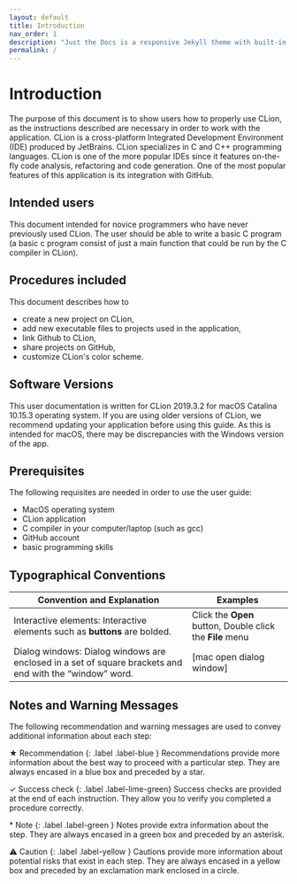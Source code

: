 ```yaml
---
layout: default
title: Introduction
nav_order: 1
description: "Just the Docs is a responsive Jekyll theme with built-in search that is easily customizable and hosted on GitHub Pages."
permalink: /
---
```


# Introduction

The purpose of this document is to show users how to properly use CLion, as the instructions described are necessary in order to work with the application. CLion is a cross-platform Integrated Development Environment (IDE) produced by JetBrains. CLion specializes in C and C++ programming languages. CLion is one of the more popular IDEs since it features on-the-fly code analysis, refactoring and code generation. One of the most popular features of this application is its integration with GitHub.

## Intended users

This document intended for novice programmers who have never previously used CLion. The user should be able to write a basic C program (a basic c program consist of just a main function that could be run by the C compiler in CLion).

## Procedures included

This document describes how to

* create a new project on CLion,
* add new executable files to projects used in the application,
* link Github to CLion,
* share projects on GitHub,
* customize CLion's color scheme.
  
## Software Versions

This user documentation is written for CLion 2019.3.2 for macOS Catalina 10.15.3 operating system. If you are using older versions of CLion, we recommend updating your application before using this guide. As this is intended for macOS, there may be discrepancies with the Windows version of the app.  

## Prerequisites

The following requisites are needed in order to use the user guide:
  
* MacOS operating system
* CLion application
* C compiler in your computer/laptop (such as gcc)
* GitHub account
* basic programming skills

## Typographical Conventions

| Convention and Explanation                                                                              | Examples                                             |
|---------------------------------------------------------------------------------------------------------|------------------------------------------------------|
| Interactive elements: Interactive elements such as **buttons** are bolded.                                  | Click the **Open** button, Double click the **File** menu |
| Dialog windows: Dialog windows are enclosed in a set of square brackets and end with the “window” word. | [mac open dialog window]                             |

## Notes and Warning Messages

The following recommendation and warning messages are used to convey additional information about each step:

★ Recommendation
{: .label .label-blue }
Recommendations provide more information about the best way to proceed with a particular step. They are always encased in a blue box and preceded by a star.

✓ Success check
{: .label .label-lime-green}
Success checks are provided at the end of each instruction. They allow you to verify you completed a procedure correctly.
  
\* Note
{: .label .label-green }
Notes provide extra information about the step. They are always encased in a green box and preceded by an asterisk.
  
⚠ Caution
{: .label .label-yellow }
Cautions provide more information about potential risks that exist in each step. They are always encased in a yellow box and preceded by an exclamation mark enclosed in a circle.
